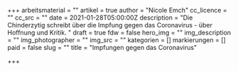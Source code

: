 +++
arbeitsmaterial = ""
artikel = true
author = "Nicole Emch"
cc_licence = ""
cc_src = ""
date = 2021-01-28T05:00:00Z
description = "Die Chinderzytig schreibt über die Impfung gegen das Coronavirus - über Hoffnung und Kritik. "
draft = true
fdw = false
hero_img = ""
img_description = ""
img_photographer = ""
img_src = ""
kategorien = []
markierungen = []
paid = false
slug = ""
title = "Impfungen gegen das Coronavirus"

+++
